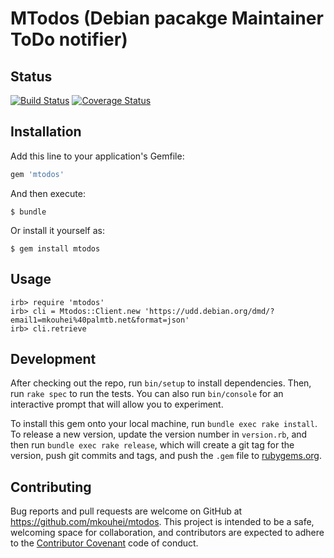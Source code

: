 # MTodos (Debian pacakge Maintainer ToDo notifier)

## Status

[![Build Status](https://travis-ci.org/mkouhei/mtodos.svg)](https://travis-ci.org/mkouhei/mtodos)
[![Coverage Status](https://coveralls.io/repos/mkouhei/mtodos/badge.svg?branch=master&service=github)](https://coveralls.io/github/mkouhei/mtodos?branch=master)

## Installation

Add this line to your application's Gemfile:

```ruby
gem 'mtodos'
```

And then execute:

    $ bundle

Or install it yourself as:

    $ gem install mtodos

## Usage

    irb> require 'mtodos'
    irb> cli = Mtodos::Client.new 'https://udd.debian.org/dmd/?email1=mkouhei%40palmtb.net&format=json'
    irb> cli.retrieve

## Development

After checking out the repo, run `bin/setup` to install dependencies. Then, run `rake spec` to run the tests. You can also run `bin/console` for an interactive prompt that will allow you to experiment.

To install this gem onto your local machine, run `bundle exec rake install`. To release a new version, update the version number in `version.rb`, and then run `bundle exec rake release`, which will create a git tag for the version, push git commits and tags, and push the `.gem` file to [rubygems.org](https://rubygems.org).

## Contributing

Bug reports and pull requests are welcome on GitHub at https://github.com/mkouhei/mtodos. This project is intended to be a safe, welcoming space for collaboration, and contributors are expected to adhere to the [Contributor Covenant](contributor-covenant.org) code of conduct.


